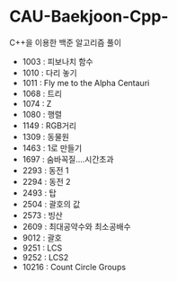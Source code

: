# CAU-Baekjoon-Cpp-
C++을 이용한 백준 알고리즘 풀이

* 1003 : 피보나치 함수
* 1010 : 다리 놓기
* 1011 : Fly me to the Alpha Centauri
* 1068 : 트리
* 1074 : Z
* 1080 : 행렬
* 1149 : RGB거리
* 1309 : 동물원
* 1463 : 1로 만들기
* 1697 : 숨바꼭질....시간초과
* 2293 : 동전 1
* 2294 : 동전 2
* 2493 : 탑
* 2504 : 괄호의 값
* 2573 : 빙산
* 2609 : 최대공약수와 최소공배수
* 9012 : 괄호
* 9251 : LCS
* 9252 : LCS2
* 10216 : Count Circle Groups
